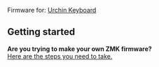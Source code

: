 Firmware for: [Urchin Keyboard](https://github.com/quangnguyen/urchin)

## Getting started

**Are you trying to make your own ZMK firmware?**  
[Here are the steps you need to take.](./GETTING_STARTED.md)